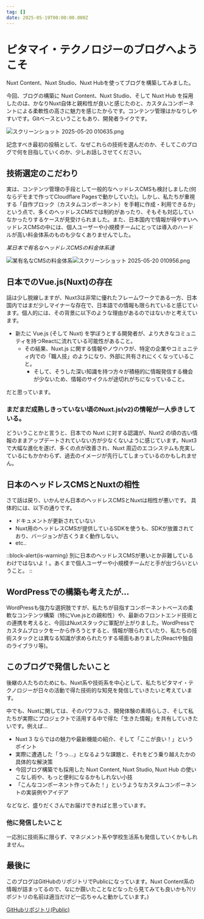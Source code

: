 ```yaml
---
tag: []
date: 2025-05-19T00:00:00.000Z
---
```


# ピタマイ・テクノロジーのブログへようこそ

Nuxt Content、Nuxt Studio、Nuxt Hubを使ってブログを構築してみました。

今回、ブログの構築に Nuxt Content、Nuxt Studio、そして Nuxt Hub を採用したのは、かなりNuxt自体と親和性が良いと感じたのと、カスタムコンポーネントによる柔軟性の高さに魅力を感じたからです。コンテンツ管理はかなりしやすいです。Gitベースということもあり、開発者ライクです。

![スクリーンショット 2025-05-20 010635.png](/media/s2.png)

記念すべき最初の投稿として、なぜこれらの技術を選んだのか、そしてこのブログで何を目指していくのか、少しお話しさせてください。

## 技術選定のこだわり

実は、コンテンツ管理の手段として一般的なヘッドレスCMSも検討しました(何ならデモまで作ってCloudflare Pagesで動かしていた)。しかし、私たちが重視する「自作ブロック（カスタムコンポーネント）を手軽に作成・利用できるか」という点で、多くのヘッドレスCMSでは制約があったり、そもそも対応していなかったりするケースが見受けられました。また、日本国内で情報が得やすいヘッドレスCMSの中には、個人ユーザーや小規模チームにとっては導入のハードルが高い料金体系のものも少なくありませんでした。

*某日本で有名なヘッドレスCMSの料金体系達*

![某有名なCMSの料金体系](/media/s1.png)![スクリーンショット 2025-05-20 010956.png](/media/3s.png)

## 日本でのVue.js(Nuxt)の存在

話は少し脱線しますが、Nuxt3は非常に優れたフレームワークである一方、日本国内ではまだ少しマイナーな存在で、日本語での情報も限られていると感じています。個人的には、その背景に以下のような理由があるのではないかと考えています。

- 新たに Vue.js (そして Nuxt) を学ぼうとする開発者が、より大きなコミュニティを持つReactに流れている可能性があること。
  - その結果、Nuxt.js に関する情報やノウハウが、特定の企業やコミュニティ内での「職人技」のようになり、外部に共有されにくくなっていること。
    - そして、そうした深い知識を持つ方々が積極的に情報発信する機会が少ないため、情報のサイクルが途切れがちになっていること。

だと思っています。

### まだまだ成熟しきっていない頃のNuxt.js(v2)の情報が一人歩きしている。

どういうことかと言うと、日本での Nuxt に対する認識が、Nuxt2 の頃の古い情報のままアップデートされていない方が少なくないように感じています。Nuxt3 で大幅な進化を遂げ、多くの点が改善され、Nuxt 周辺のエコシステムも充実しているにもかかわらず、過去のイメージが先行してしまっているのかもしれません。

## 日本のヘッドレスCMSとNuxtの相性

さて話は戻り、いかんせん日本のヘッドレスCMSとNuxtは相性が悪いです。
具体的には、以下の通りです。

- ドキュメントが更新されていない
- Nuxt用のヘッドレスCMSが提供しているSDKを使うも、SDKが放置されており、バージョンが古くうまく動作しない。
- etc..

::block-alert{is-warning}
別に日本のヘッドレスCMSが悪いとか非難しているわけではないよ！。あくまで個人ユーザーや小規模チームだと手が出づらいということ。
::

## WordPressでの構築も考えたが…

WordPressも強力な選択肢ですが、私たちが目指すコンポーネントベースの柔軟なコンテンツ構築（特にVue.jsとの親和性）や、最新のフロントエンド技術との連携を考えると、今回はNuxtスタックに軍配が上がりました。WordPressでカスタムブロックを一から作ろうとすると、情報が限られていたり、私たちの技術スタックとは異なる知識が求められたりする場面もありました(Reactや独自のライブラリ等)。

## このブログで発信したいこと

後継の人たちのためにも、Nuxt系や技術系を中心として、私たちピタマイ・テクノロジーが日々の活動で得た技術的な知見を発信していきたいと考えています。

中でも、Nuxtに関しては、そのパワフルさ、開発体験の素晴らしさ、そして私たちが実際にプロジェクトで活用する中で得た「生きた情報」を共有していきたいです。例えば…

- Nuxt 3 ならではの魅力や最新機能の紹介、そして「ここが良い！」というポイント
- 実際に遭遇した「うっ…」となるような課題と、それをどう乗り越えたかの具体的な解決策
- 今回ブログ構築でも採用した Nuxt Content, Nuxt Studio, Nuxt Hub の使いこなし術や、もっと便利になるかもしれない小技
- 「こんなコンポーネント作ってみた！」というようなカスタムコンポーネントの実装例やアイデア

などなど、盛りだくさんでお届けできればと思っています。

### 他に発信したいこと

一応別に技術系に限らず、マネジメント系や学校生活系も発信していくかもしれません。

## 最後に

このブログはGitHubのリポジトリでPublicになっています。Nuxt Content系の情報が詰まってるので、なにか躓いたことなどなったら見てみても良いかも?(リポジトリの名前は適当だけど一応ちゃんと動かしています。)

[GitHubリポジトリ(Public)](https://github.com/otusoa/nuxt-cms-test)
